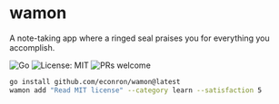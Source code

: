 # wamon
A note-taking app where a ringed seal praises you for everything you accomplish.

![Go](https://img.shields.io/badge/Go-1.22-blue)
![License: MIT](https://img.shields.io/badge/license-MIT-green)
![PRs welcome](https://img.shields.io/badge/PRs-welcome-brightgreen)

```bash
go install github.com/econron/wamon@latest
wamon add "Read MIT license" --category learn --satisfaction 5
```

